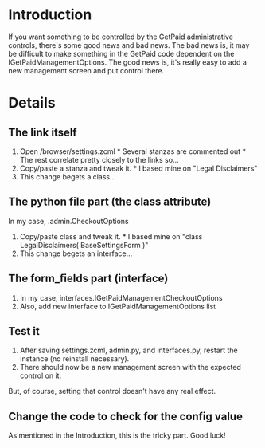 # Introduction #

If you want something to be controlled by the GetPaid administrative controls, there's some good news and bad news. The bad news is, it may be difficult to make something in the GetPaid code dependent on the IGetPaidManagementOptions. The good news is, it's really easy to add a new management screen and put control there.


# Details #

## The link itself ##

  1. Open /browser/settings.zcml
    * Several stanzas are commented out
    * The rest correlate pretty closely to the links so...
  1. Copy/paste a stanza and tweak it.
    * I based mine on "Legal Disclaimers"
  1. This change begets a class...

## The python file part (the class attribute) ##

In my case, .admin.CheckoutOptions

  1. Copy/paste class and tweak it.
    * I based mine on "class LegalDisclaimers( BaseSettingsForm )"
  1. This change begets an interface...

## The form\_fields part (interface) ##

  1. In my case, interfaces.IGetPaidManagementCheckoutOptions
  1. Also, add new interface to IGetPaidManagementOptions list

## Test it ##

  1. After saving settings.zcml, admin.py, and interfaces.py, restart the instance (no reinstall necessary).
  1. There should now be a new management screen with the expected control on it.

But, of course, setting that control doesn't have any real effect.

## Change the code to check for the config value ##

As mentioned in the Introduction, this is the tricky part. Good luck!